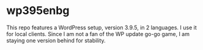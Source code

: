 # wp395enbg
This repo features a WordPress setup, version 3.9.5, in 2 languages. I use it for local clients. Since I am not a fan of the WP update go-go game, I am staying one version behind for stability. 
